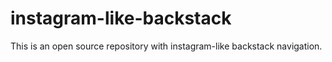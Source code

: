 # instagram-like-backstack
This is an open source repository with instagram-like backstack navigation.
